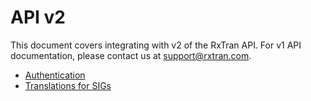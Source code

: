 # API v2

This document covers integrating with v2 of the RxTran API. For v1 API
documentation, please contact us at support@rxtran.com.

* [Authentication](/docs/authentication.md)
* [Translations for SIGs](/docs/sigs.md)
